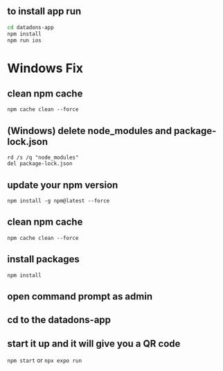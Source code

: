 ## to install app run
```bash
cd datadons-app
npm install
npm run ios
```


# Windows Fix 
## clean npm cache
```npm cache clean --force```

## (Windows) delete node_modules and package-lock.json
```
rd /s /q "node_modules"
del package-lock.json
```
## update your npm version
```npm install -g npm@latest --force```

## clean npm cache
```npm cache clean --force```

## install packages
```npm install```

## open command prompt as admin 

## cd to the datadons-app 

## start it up and it will give you a QR code
```npm start```
or 
```npx expo run ```